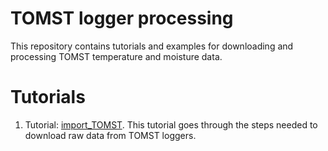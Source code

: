 # TOMST logger processing

This repository contains tutorials and examples for downloading and processing TOMST temperature and moisture data.

# Tutorials

1. Tutorial: [import_TOMST]([https://github.com/EDGE-Lab-GU/EDGE_TOMST_processing/blob/main/Tutorials/import_TOMST.qmd]). This tutorial goes through the steps needed to download raw data from TOMST loggers.
